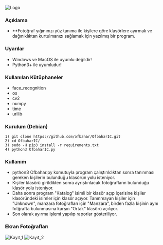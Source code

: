 ![Logo](https://i.hizliresim.com/9iFCQT.png)
### Açıklama
- **Fotoğraf yığınınızı yüz tanıma ile kişilere göre klasörlere ayırmak ve dağınıklıktan kurtulmanızı sağlamak için yazılmış bir program.

### Uyarılar

- Windows ve MacOS ile uyumlu değildir!
- Python3+ ile uyumludur!

### Kullanılan Kütüphaneler

- face_recognition
- os
- cv2
- numpy
- time
- urllib

### Kurulum (Debian)
```
1) git clone https://github.com/ofbahar/OfbaharIC.git
2) cd OfbaharIC/
3) sudo -H pip3 install -r requirements.txt
4) python3 OfbaharIC.py
```
### Kullanım

- python3 Ofbahar.py komutuyla program çalıştırıldıktan sonra tanınması gereken kişilerin bulunduğu klasörün yolu isteniyor.
- Kişiler klasörü girildikten sonra ayrıştırılacak fotoğrafların bulunduğu klasör yolu isteniyor.
- Daha sonra program "Katalog" isimli bir klasör açıp içerisine kişiler klasöründeki isimler için klasör açıyor. Tanınmayan kişiler için "Unknown", manzara fotoğrafları için "Manzara", birden fazla kişinin aynı fotğrafta bulunmasına karşın "Ortak" klasörü açılıyor.
- Son olarak ayırma işlemi yapılıp raporlar gösteriliyor. 

### Ekran Fotoğrafları
![Kayıt_1](https://i.hizliresim.com/Lft0mG.png)
![Kayıt_2](https://i.hizliresim.com/kursOl.png)
